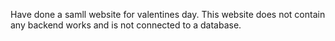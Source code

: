 Have done a samll website for valentines day.
This website does not contain any backend works and is not connected to a database.
